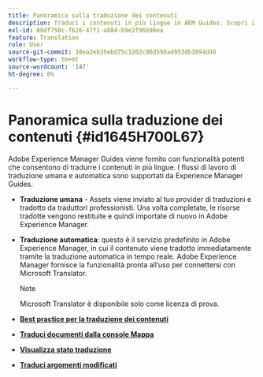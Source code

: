 ```yaml
---
title: Panoramica sulla traduzione dei contenuti
description: Traduci i contenuti in più lingue in AEM Guides. Scopri i flussi di lavoro di traduzione umana e automatica.
exl-id: 88df750c-fb26-47f1-a884-b9e2f96b96ea
feature: Translation
role: User
source-git-commit: 38ea2eb35ebd75c1202c86d598ad953db3894d40
workflow-type: tm+mt
source-wordcount: '147'
ht-degree: 0%

---
```


# Panoramica sulla traduzione dei contenuti {#id1645H700L67}

Adobe Experience Manager Guides viene fornito con funzionalità potenti che consentono di tradurre i contenuti in più lingue. I flussi di lavoro di traduzione umana e automatica sono supportati da Experience Manager Guides.

- **Traduzione umana** - Assets viene inviato al tuo provider di traduzioni e tradotto da traduttori professionisti. Una volta completate, le risorse tradotte vengono restituite e quindi importate di nuovo in Adobe Experience Manager.

- **Traduzione automatica**: questo è il servizio predefinito in Adobe Experience Manager, in cui il contenuto viene tradotto immediatamente tramite la traduzione automatica in tempo reale. Adobe Experience Manager fornisce la funzionalità pronta all’uso per connettersi con Microsoft Translator.

  >[!NOTE]
  >
  > Microsoft Translator è disponibile solo come licenza di prova.


- **[Best practice per la traduzione dei contenuti](translation-first-time.md)**

- **[Traduci documenti dalla console Mappa](translate-documents-web-editor.md)**

- **[Visualizza stato traduzione](translation-view-trans-state-6234.md)**

- **[Traduci argomenti modificati](translation-modified-topics-6234.md)**
